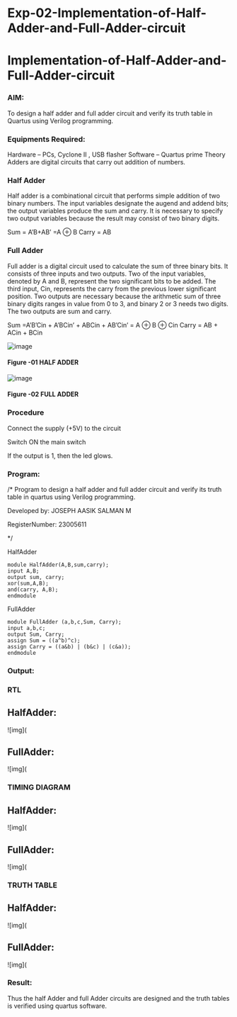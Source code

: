 # Exp-02-Implementation-of-Half-Adder-and-Full-Adder-circuit

# Implementation-of-Half-Adder-and-Full-Adder-circuit
### AIM:
To design a half adder and full adder circuit and verify its truth table in Quartus using Verilog programming.

### Equipments Required:
Hardware – PCs, Cyclone II , USB flasher
Software – Quartus prime
Theory
Adders are digital circuits that carry out addition of numbers.

### Half Adder
Half adder is a combinational circuit that performs simple addition of two binary numbers. The input variables designate the augend and addend bits; the output variables produce the sum and carry. It is necessary to specify two output variables because the result may consist of two binary digits.

Sum = A’B+AB’ =A ⊕ B Carry = AB

### Full Adder
Full adder is a digital circuit used to calculate the sum of three binary bits. It consists of three inputs and two outputs. Two of the input variables, denoted by A and B, represent the two significant bits to be added. The third input, Cin, represents the carry from the previous lower significant position. Two outputs are necessary because the arithmetic sum of three binary digits ranges in value from 0 to 3, and binary 2 or 3 needs two digits. The two outputs are sum and carry.

Sum =A’B’Cin + A’BCin’ + ABCin + AB’Cin’ = A ⊕ B ⊕ Cin Carry = AB + ACin + BCin

 ![image](https://user-images.githubusercontent.com/36288975/163552156-a13e5a56-c638-4110-97d9-8896907c8d25.png)

#### Figure -01 HALF ADDER 


![image](https://user-images.githubusercontent.com/36288975/163552057-b3547877-6d07-45b4-b7e0-bcfebfad9e1d.png)

#### Figure -02 FULL ADDER 

### Procedure

Connect the supply (+5V) to the circuit

Switch ON the main switch

If the output is 1, then the led glows.

### Program:
/*
Program to design a half adder and full adder circuit and verify its truth table in quartus using Verilog programming.

Developed by: JOSEPH AASIK SALMAN M 

RegisterNumber: 23005611
 
*/

HalfAdder
```
module HalfAdder(A,B,sum,carry);
input A,B;
output sum, carry;
xor(sum,A,B);
and(carry, A,B);
endmodule
```
FullAdder
```
module FullAdder (a,b,c,Sum, Carry);
input a,b,c;
output Sum, Carry;
assign Sum = ((a^b)^c);
assign Carry = ((a&b) | (b&c) | (c&a));
endmodule
```

### Output:
### RTL

## HalfAdder:

![img](

## FullAdder:

![img](

### TIMING DIAGRAM

## HalfAdder:

![img](

## FullAdder:

![img](

### TRUTH TABLE 

## HalfAdder:

![img](

## FullAdder:

![img](

### Result:

Thus the half Adder and full Adder circuits are designed and the truth tables is verified using quartus software.
